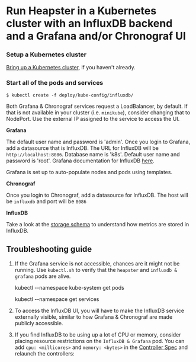 # Run Heapster in a Kubernetes cluster with an InfluxDB backend and a Grafana and/or Chronograf UI

### Setup a Kubernetes cluster
[Bring up a Kubernetes cluster](https://github.com/kubernetes/kubernetes), if you haven't already.

### Start all of the pods and services
```shell
$ kubectl create -f deploy/kube-config/influxdb/
```

Both Grafana & Chronograf services request a LoadBalancer, by default. If that is not available in your cluster (i.e. `minikube`), consider changing that to NodePort. Use the external IP assigned to the service to access the UI.

**Grafana**

The default user name and password is 'admin'.
Once you login to Grafana, add a datasource that is InfluxDB. The URL for InfluxDB will be `http://localhost:8086`. Database name is 'k8s'. Default user name and password is 'root'.
Grafana documentation for InfluxDB [here](http://docs.grafana.org/datasources/influxdb/).

Grafana is set up to auto-populate nodes and pods using templates.

**Chronograf**

Once you login to Chronograf, add a datasource for InfluxDB.  The host will be `influxdb` and port will be `8086`

**InfluxDB**

Take a look at the [storage schema](storage-schema.md) to understand how metrics are stored in InfluxDB.


## Troubleshooting guide
1. If the Grafana service is not accessible, chances are it might not be running. Use `kubectl.sh` to verify that the `heapster` and `influxdb & grafana` pods are alive.

	kubectl --namespace kube-system get pods

	kubectl --namespace get services

2. To access the InfluxDB UI, you will have to make the InfluxDB service externally visible, similar to how Grafana & Chronograf are made publicly accessible.

3. If you find InfluxDB to be using up a lot of CPU or memory, consider placing resource restrictions on the `InfluxDB & Grafana` pod. You can add `cpu: <millicores>` and `memory: <bytes>` in the [Controller Spec](../deploy/kube-config/influxdb/influxdb-grafana-controller.yaml) and relaunch the controllers:
